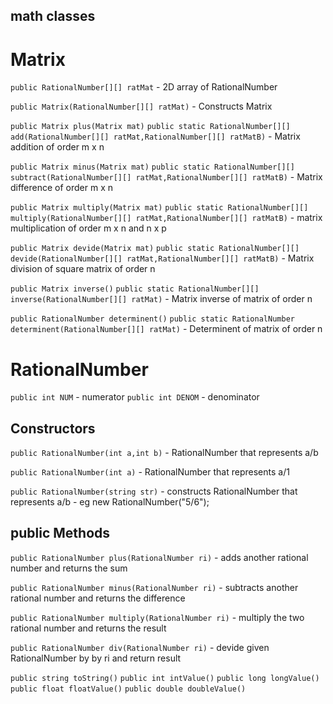 ## math classes

# Matrix
```public RationalNumber[][] ratMat```
		- 2D array of RationalNumber
   
```public Matrix(RationalNumber[][] ratMat)```
		- Constructs Matrix
   
```public Matrix plus(Matrix mat)```
```public static RationalNumber[][] add(RationalNumber[][] ratMat,RationalNumber[][] ratMatB)```
		- Matrix addition of order m x n

```public Matrix minus(Matrix mat)```
```public static RationalNumber[][] subtract(RationalNumber[][] ratMat,RationalNumber[][] ratMatB)```
		- Matrix difference of order m x n
   
```public Matrix multiply(Matrix mat)```
```public static RationalNumber[][] multiply(RationalNumber[][] ratMat,RationalNumber[][] ratMatB)```
		- matrix multiplication of order m x n and n x p

```public Matrix devide(Matrix mat)```
```public static RationalNumber[][] devide(RationalNumber[][] ratMat,RationalNumber[][] ratMatB)```
		- Matrix division of square matrix of order n

```public Matrix inverse()```
```public static RationalNumber[][] inverse(RationalNumber[][] ratMat)```
		- Matrix inverse of matrix of order n

```public RationalNumber determinent()```
```public static RationalNumber determinent(RationalNumber[][] ratMat)```
		- Determinent of matrix of order n
   

# RationalNumber

```public int NUM```
		- numerator
```public int DENOM```
		- denominator
		
## Constructors
```public RationalNumber(int a,int b)```
		- RationalNumber that represents a/b
		
```public RationalNumber(int a)```
		- RationalNumber that represents a/1
		
```public RationalNumber(string str)```
		- constructs RationalNumber that represents a/b
		- eg new RationalNumber("5/6");

## public Methods
```public RationalNumber plus(RationalNumber ri)```
		- adds another rational number and returns the sum
		
```public RationalNumber minus(RationalNumber ri)```
		- subtracts another rational number and returns the difference
		
```public RationalNumber multiply(RationalNumber ri)```
		- multiply the two rational number and returns the result
		
```public RationalNumber div(RationalNumber ri)```
		- devide given RationalNumber by by ri and return result
		
```public string toString()```
```public int intValue()```
```public long longValue()```
```public float floatValue()```
```public double doubleValue()```



